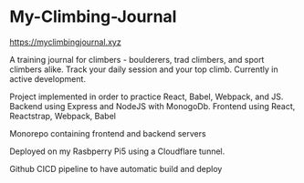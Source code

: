 # My-Climbing-Journal

https://myclimbingjournal.xyz

A training journal for climbers - boulderers, trad climbers, and sport climbers alike. Track your daily session and your top climb. Currently in active development. 

Project implemented in order to practice React, Babel, Webpack, and JS. 
Backend using Express and NodeJS with MonogoDb.
Frontend using React, Reactstrap, Webpack, Babel

Monorepo containing frontend and backend servers

Deployed on my Rasbperry Pi5 using a Cloudflare tunnel.

Github CICD pipeline to have automatic build and deploy

